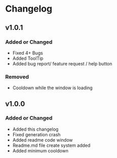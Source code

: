 # Changelog

## v1.0.1

### Added or Changed
- Fixed 4+ Bugs
- Added ToolTip
- Added bug report/ feature request / help button

### Removed
- Cooldown while the window is loading


## v1.0.0

### Added or Changed
- Added this changelog
- Fixed generation crash
- Added readme code window
- Readme.md file create system added
- Added minimum cooldown
